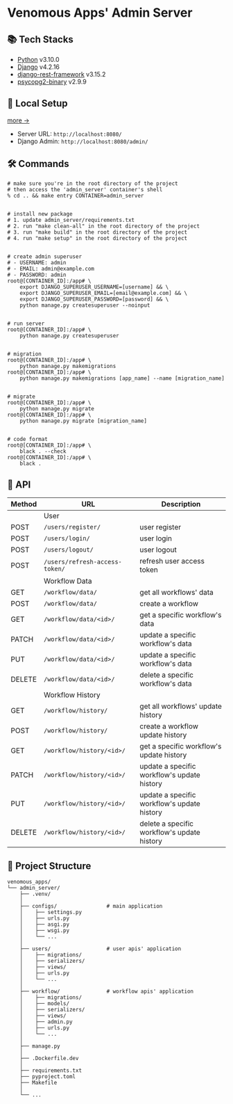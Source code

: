 # Venomous Apps' Admin Server

## 📚 Tech Stacks

- [Python]() v3.10.0
- [Django]() v4.2.16
- [django-rest-framework]() v3.15.2
- [psycopg2-binary]() v2.9.9

## 🚀 Local Setup

[more →](../README.md)

- Server URL: `http://localhost:8080/`
- Django Admin: `http://localhost:8080/admin/`

## 🛠 Commands

```shell
# make sure you're in the root directory of the project
# then access the 'admin_server' container's shell
% cd .. && make entry CONTAINER=admin_server


# install new package
# 1. update admin_server/requirements.txt
# 2. run "make clean-all" in the root directory of the project
# 3. run "make build" in the root directory of the project
# 4. run "make setup" in the root directory of the project


# create admin superuser
# - USERNAME: admin
# - EMAIL: admin@example.com
# - PASSWORD: admin
root@[CONTAINER_ID]:/app# \
    export DJANGO_SUPERUSER_USERNAME=[username] && \
    export DJANGO_SUPERUSER_EMAIL=[email@example.com] && \
    export DJANGO_SUPERUSER_PASSWORD=[password] && \
    python manage.py createsuperuser --noinput


# run server
root@[CONTAINER_ID]:/app# \
    python manage.py createsuperuser


# migration
root@[CONTAINER_ID]:/app# \
    python manage.py makemigrations
root@[CONTAINER_ID]:/app# \
    python manage.py makemigrations [app_name] --name [migration_name]


# migrate
root@[CONTAINER_ID]:/app# \
    python manage.py migrate
root@[CONTAINER_ID]:/app# \
    python manage.py migrate [migration_name]


# code format
root@[CONTAINER_ID]:/app# \
    black . --check
root@[CONTAINER_ID]:/app# \
    black .
```

## 🔗 API

| Method | URL                            | Description                                 |
| ------ | ------------------------------ | ------------------------------------------- |
|        | User                           |                                             |
| POST   | `/users/register/`             | user register                               |
| POST   | `/users/login/`                | user login                                  |
| POST   | `/users/logout/`               | user logout                                 |
| POST   | `/users/refresh-access-token/` | refresh user access token                   |
|        | Workflow Data                  |                                             |
| GET    | `/workflow/data/`              | get all workflows' data                     |
| POST   | `/workflow/data/`              | create a workflow                           |
| GET    | `/workflow/data/<id>/`         | get a specific workflow's data              |
| PATCH  | `/workflow/data/<id>/`         | update a specific workflow's data           |
| PUT    | `/workflow/data/<id>/`         | update a specific workflow's data           |
| DELETE | `/workflow/data/<id>/`         | delete a specific workflow's data           |
|        | Workflow History               |                                             |
| GET    | `/workflow/history/`           | get all workflows' update history           |
| POST   | `/workflow/history/`           | create a workflow update history            |
| GET    | `/workflow/history/<id>/`      | get a specific workflow's update history    |
| PATCH  | `/workflow/history/<id>/`      | update a specific workflow's update history |
| PUT    | `/workflow/history/<id>/`      | update a specific workflow's update history |
| DELETE | `/workflow/history/<id>/`      | delete a specific workflow's update history |

## 📂 Project Structure

```shell
venomous_apps/
└── admin_server/
    ├── .venv/
    │
    ├── configs/                # main application
    │    ├── settings.py
    │    ├── urls.py
    │    ├── asgi.py
    │    ├── wsgi.py
    │    └── ...
    │
    ├── users/                  # user apis' application
    │    ├── migrations/
    │    ├── serializers/
    │    ├── views/
    │    ├── urls.py
    │    └── ...
    │
    ├── workflow/               # workflow apis' application
    │    ├── migrations/
    │    ├── models/
    │    ├── serializers/
    │    ├── views/
    │    ├── admin.py
    │    ├── urls.py
    │    └── ...
    │
    ├── manage.py
    │
    ├── .Dockerfile.dev
    │
    ├── requirements.txt
    ├── pyproject.toml
    ├── Makefile
    │
    └── ...
```
